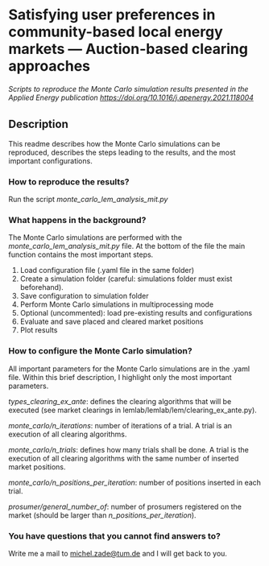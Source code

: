 Satisfying user preferences in community-based local energy markets — Auction-based clearing approaches
===
###### Scripts to reproduce the Monte Carlo simulation results presented in the Applied Energy publication https://doi.org/10.1016/j.apenergy.2021.118004


## Description
This readme describes how the Monte Carlo simulations can be reproduced, describes the steps leading to the results, 
and the most important configurations.

### How to reproduce the results?
Run the script *monte_carlo_lem_analysis_mit.py*

### What happens in the background?
The Monte Carlo simulations are performed with the *monte_carlo_lem_analysis_mit.py* file. At the bottom of the file the
main function contains the most important steps.
1. Load configuration file (.yaml file in the same folder)
2. Create a simulation folder (careful: simulations folder must exist beforehand). 
3. Save configuration to simulation folder
4. Perform Monte Carlo simulations in multiprocessing mode
5. Optional (uncommented): load pre-existing results and configurations
6. Evaluate and save placed and cleared market positions
7. Plot results


### How to configure the Monte Carlo simulation?
All important parameters for the Monte Carlo simulations are in the .yaml file. Within
this brief description, I highlight only the most important parameters.

*types_clearing_ex_ante*:   defines the clearing algorithms that will be executed (see market clearings in 
lemlab/lemlab/lem/clearing_ex_ante.py). 

*monte_carlo/n_iterations*: number of iterations of a trial. A trial is an execution of all clearing algorithms.

*monte_carlo/n_trials*:     defines how many trials shall be done. A trial is the execution of all clearing algorithms 
with the same number of inserted market positions.

*monte_carlo/n_positions_per_iteration*:    number of positions inserted in each trial.

*prosumer/general_number_of*:   number of prosumers registered on the market (should be larger than 
*n_positions_per_iteration*).

### You have questions that you cannot find answers to?

Write me a mail to michel.zade@tum.de and I will get back to you. 